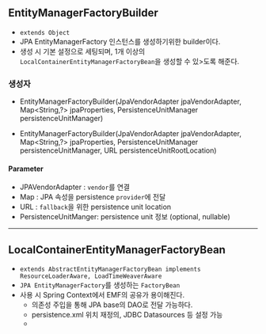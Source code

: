 ## EntityManagerFactoryBuilder
- `extends Object`
- JPA EntityManagerFactory 인스턴스를 생성하기위한 builder이다.
- 생성 시 기본 설정으로 세팅되며, 1개 이상의 `LocalContainerEntityManagerFactoryBean`을 생성할 수 있>도록 해준다.

### 생성자

- EntityManagerFactoryBuilder(JpaVendorAdapter jpaVendorAdapter, Map<String,?> jpaProperties, PersistenceUnitManager persistenceUnitManager)

- EntityManagerFactoryBuilder(JpaVendorAdapter jpaVendorAdapter, Map<String,?> jpaProperties, PersistenceUnitManager persistenceUnitManager, URL persistenceUnitRootLocation)

#### Parameter
- JPAVendorAdapter : `vendor`를 연결
- Map : JPA 속성을 persistence `provider`에 전달
- URL :  `fallback`을 위한 persistence unit location
- PersistenceUnitManger: persistence unit 정보 (optional, nullable)

---

## LocalContainerEntityManagerFactoryBean
- `extends AbstractEntityManagerFactoryBean
  implements ResourceLoaderAware, LoadTimeWeaverAware`
- `JPA EntityManagerFactory`를 생성하는 `FactoryBean`
- 사용 시 Spring Context에서 EMF의 공유가 용이해진다.
  - 의존성 주입을 통해 JPA base의 DAO로 전달 가능하다.
  - persistence.xml 위치 재정의, JDBC Datasources 등 설정 가능
  - 



